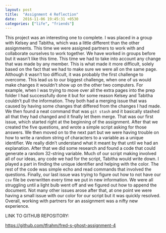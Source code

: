 ```yaml
---
layout: post
title:  "Assignment 4 Reflection"
date:   2016-11-06 19:45:31 +0530
categories: ["life", "friends"]
---
```


This project was an interesting one to complete. I was placed in a group with Kelsey and Tabitha, which was a little different than the other assignments. This time we were assigned partners to work with and collaborate ourselves to work together. We have worked in groups before but it wasn’t like this time. This time we had to take into account any change that was made by any member.  This is what made it more difficult, solely based on the fact that we had to make sure we were all on the same page. Although it wasn’t too difficult, it was probably the first challenge to overcome. This lead us to our biggest challenge, when one of us would make changes it wouldn’t show up on the other two computers. For example, when I was trying to move over all the extra pages into the prep folder I had successfully done it but for some reason Kelsey and Tabitha couldn’t pull the information. They both had a merging issue that was caused by having some changes that differed from the changes I had made. We then found a neat command that was `git stash` and it basically stashed all that they had changed and it finally let them merge. That was our first issue, which started right at the beginning of the assignment. After that we created the five questions, and wrote a simple script asking for those answers. We then moved on to the next part but we were having trouble on how to write a random string of characters to a variable as a unique identifier. We really didn’t understand what it meant by that until we had an explanation. After that we did some research and found a code that could generate a random 32-string variable. Much of our script making involved all of our ideas, any code we had for the script, Tabitha would write down. I played a part in finding the unique identifier and helping with the color. The rest of the code was simple echo and read commands that involved the questions. Finally, our last issue was trying to figure out how to not have our `csv` file be overwritten every time we put in new information. We were all struggling until a light bulb went off and we figured out how to append the document. Not many other issues arose after that, at one point we were having a small issue with our color for our script but it was quickly resolved. Overall, working with partners for an assignment was a nifty new experience. 

LINK TO GITHUB REPOSITORY:

https://github.com/tfrahm/fred-s-ghost-assignment-4